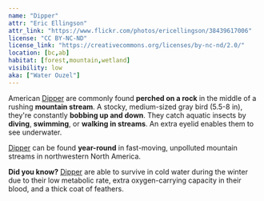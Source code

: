 ```yaml
---
name: "Dipper"
attr: "Eric Ellingson"
attr_link: "https://www.flickr.com/photos/ericellingson/38439617006"
license: "CC BY-NC-ND"
license_link: "https://creativecommons.org/licenses/by-nc-nd/2.0/"
location: [bc,ab]
habitat: [forest,mountain,wetland]
visibility: low
aka: ["Water Ouzel"]
---
```

American [Dipper](/birds/dipper/) are commonly found **perched on a rock** in the middle of a rushing **mountain stream**. A stocky, medium-sized gray bird (5.5-8 in), they're constantly **bobbing up and down**. They catch aquatic insects by **diving**, **swimming**, or **walking in streams**. An extra eyelid enables them to see underwater.

[Dipper](/birds/dipper/) can be found **year-round** in fast-moving, unpolluted mountain streams in northwestern North America.

**Did you know?** [Dipper](/birds/dipper/) are able to survive in cold water during the winter due to their low metabolic rate, extra oxygen-carrying capacity in their blood, and a thick coat of feathers.
